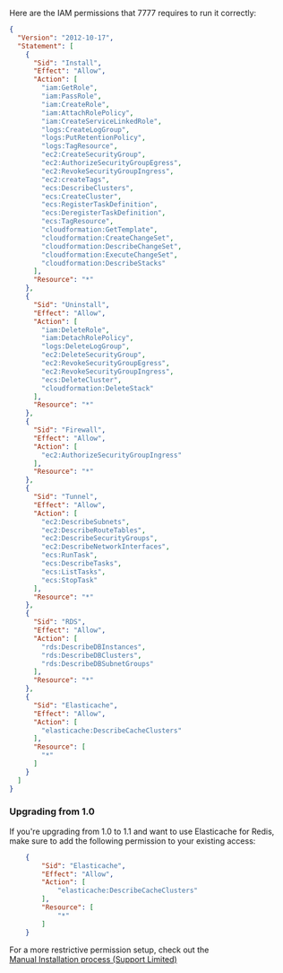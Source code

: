 Here are the IAM permissions that 7777 requires to run it correctly:

```json
{
  "Version": "2012-10-17",
  "Statement": [
    {
      "Sid": "Install",
      "Effect": "Allow",
      "Action": [
        "iam:GetRole",
        "iam:PassRole",
        "iam:CreateRole",
        "iam:AttachRolePolicy",
        "iam:CreateServiceLinkedRole",
        "logs:CreateLogGroup",
        "logs:PutRetentionPolicy",
        "logs:TagResource",
        "ec2:CreateSecurityGroup",
        "ec2:AuthorizeSecurityGroupEgress",
        "ec2:RevokeSecurityGroupIngress",
        "ec2:createTags",
        "ecs:DescribeClusters",
        "ecs:CreateCluster",
        "ecs:RegisterTaskDefinition",
        "ecs:DeregisterTaskDefinition",
        "ecs:TagResource",
        "cloudformation:GetTemplate",
        "cloudformation:CreateChangeSet",
        "cloudformation:DescribeChangeSet",
        "cloudformation:ExecuteChangeSet",
        "cloudformation:DescribeStacks"
      ],
      "Resource": "*"
    },
    {
      "Sid": "Uninstall",
      "Effect": "Allow",
      "Action": [
        "iam:DeleteRole",
        "iam:DetachRolePolicy",
        "logs:DeleteLogGroup",
        "ec2:DeleteSecurityGroup",
        "ec2:RevokeSecurityGroupEgress",
        "ec2:RevokeSecurityGroupIngress",
        "ecs:DeleteCluster",
        "cloudformation:DeleteStack"
      ],
      "Resource": "*"
    },
    {
      "Sid": "Firewall",
      "Effect": "Allow",
      "Action": [
        "ec2:AuthorizeSecurityGroupIngress"
      ],
      "Resource": "*"
    },
    {
      "Sid": "Tunnel",
      "Effect": "Allow",
      "Action": [
        "ec2:DescribeSubnets",
        "ec2:DescribeRouteTables",
        "ec2:DescribeSecurityGroups",
        "ec2:DescribeNetworkInterfaces",
        "ecs:RunTask",
        "ecs:DescribeTasks",
        "ecs:ListTasks",
        "ecs:StopTask"
      ],
      "Resource": "*"
    },
    {
      "Sid": "RDS",
      "Effect": "Allow",
      "Action": [
        "rds:DescribeDBInstances",
        "rds:DescribeDBClusters",
        "rds:DescribeDBSubnetGroups"
      ],
      "Resource": "*"
    },
    {
      "Sid": "Elasticache",
      "Effect": "Allow",
      "Action": [
        "elasticache:DescribeCacheClusters"
      ],
      "Resource": [
        "*"
      ]
    }
  ]
}
```

### Upgrading from 1.0

If you're upgrading from 1.0 to 1.1 and want to use Elasticache for Redis, make sure to
add the following permission to your existing access:

```json
    {
        "Sid": "Elasticache",
        "Effect": "Allow",
        "Action": [
            "elasticache:DescribeCacheClusters"
        ],
        "Resource": [
            "*"
        ]
    }
```

For a more restrictive permission setup, check out the  
[Manual Installation process (Support Limited)](https://github.com/whilenull/7777-support/blob/main/AWS-manual-installation.md)
